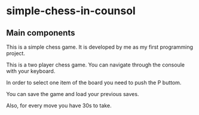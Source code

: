 # simple-chess-in-counsol

<h2> Main components </h2>
This is a simple chess game. It is developed by me as my first programming project. <br>

This is a two player chess game. You can navigate through the consoule with your keyboard. <br>

In order to select one item of the board you need to push the P buttom. <br>

You can save the game and load your previous saves. <br>

Also, for every move you have 30s to take.


